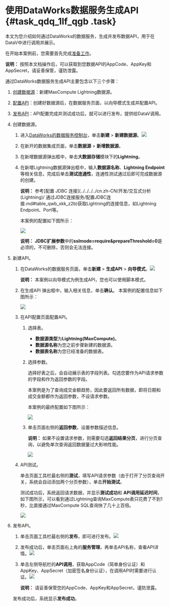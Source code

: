 # 使用DataWorks数据服务生成API {#task_qdq_1lf_qgb .task}

本文为您介绍如何通过DataWorks的数据服务，生成并发布数据API，用于在DataV中进行调用并展示。

在开始本案例前，您需要首先完成[准备工作](cn.zh-CN/最佳实践/DataV调用DataWorks数据服务API展示数据成果/准备工作.md#)。

**说明：** 按照本文档操作后，可以获取到您数据API的AppCode、AppKey和AppSecret，请妥善保管，谨防泄露。

通过DataWorks数据服务生成API主要包含以下三个步骤：

1.  [创建数据源](#)：新建MaxCompute Lightning数据源。
2.  [配置API](#)：创建好数据源后，在数据服务页面，以向导模式生成并配置API。
3.  [发布API](#)：API配置完成并测试成功后，就可以进行发布，提供给DataV调用。

1.  创建数据源。 
    1.  进入[DataWorks的数据服务控制台](https://ds-cn-hangzhou.data.aliyun.com/)，单击**新建** \> **新建数据源**。![](http://static-aliyun-doc.oss-cn-hangzhou.aliyuncs.com/assets/img/122941/156032377338484_zh-CN.png)


    2.  在新开的数据集成页面，单击**数据源** \> **新增数据源**。
    3.  在新增数据源弹出框中，单击**大数据存储**模块下的**Lightning**。
    4.  在新增Lightning数据源弹出框中，输入**数据源名称**、**Lightning Endpoint**等相关信息，完成后单击**测试连通性**，连通性测试通过后即可完成数据源的创建。 

        **说明：** 参考[配置 JDBC 连接](../../../../cn.zh-CN/开发/交互式分析 (Lightning)/ 通过JDBC连接服务/配置JDBC连接.md#table_qwb_xkk_z2b)获取Lightning的连接信息，如Lightning Endpoint、Port等。

        本案例的配置如下图所示：

        ![](http://static-aliyun-doc.oss-cn-hangzhou.aliyuncs.com/assets/img/122941/156032377338478_zh-CN.png)

        **说明：** **JDBC扩展参数**中的**sslmode=require&prepareThreshold=0**是必须的，不可删除，否则会无法连接。

2.  新建API。 
    1.  在DataWorks的数据服务页面，单击**新建** \> **生成API** \> **向导模式**。![](http://static-aliyun-doc.oss-cn-hangzhou.aliyuncs.com/assets/img/122941/156032377338485_zh-CN.png)

 

        **说明：** 本案例以向导模式为例生成API，您也可以使用脚本模式。

    2.  在生成API 弹出框中，输入相关信息，单击**确认**。 本案例的配置信息如下图所示：

        ![](http://static-aliyun-doc.oss-cn-hangzhou.aliyuncs.com/assets/img/122941/156032377438489_zh-CN.png)

    3.  在API配置页面配置API。 
        1.  选择表。
            -   **数据源类型**为**Lightning\(MaxCompute\)**。
            -   **数据源名称**为您之前步骤新建的数据源。
            -   **数据表名称**为您已经准备的数据表。
        2.  选择参数。

            选择好表之后，会自动展示表的字段列表。勾选您要作为API请求参数的字段和作为返回参数的字段。

            本案例是为了查询成交金额趋势，因此要返回所有数据，即将日期和成交金额都作为返回参数，不设请求参数。

            本案例的最终配置如下图所示：

            ![](http://static-aliyun-doc.oss-cn-hangzhou.aliyuncs.com/assets/img/122941/156032377438513_zh-CN.png)

        3.  单击页面右侧的**返回参数**，设置参数描述信息。

            **说明：** 如果不设置请求参数，则需要勾选**返回结果分页**，进行分页查询，以避免单次查询返回数据量过大影响性能。

            ![](http://static-aliyun-doc.oss-cn-hangzhou.aliyuncs.com/assets/img/122941/156032377438518_zh-CN.png)

    4.  API测试。 

        单击页面工具栏最右侧的**测试**，填写API请求参数（由于打开了分页查询开关，系统会自动添加两个分页参数），单击**开始测试**。

        测试成功后，系统返回请求数据，并显示**测试成功**和 **API调用延迟时间**，如下图所示，可以看到通过Lightning查询MaxCompute表只花费了不到1秒，比直接通过MaxCompute SQL查询快了几十上百倍。

        ![](http://static-aliyun-doc.oss-cn-hangzhou.aliyuncs.com/assets/img/122941/156032377438519_zh-CN.png)

3.  发布API。 

    1.  单击页面工具栏最右侧的**发布**，即可进行发布。![](http://static-aliyun-doc.oss-cn-hangzhou.aliyuncs.com/assets/img/122941/156032377538520_zh-CN.png)


    2.  发布成功后，单击页面右上角的**服务管理**，再单击API名称，查看API详情。![](http://static-aliyun-doc.oss-cn-hangzhou.aliyuncs.com/assets/img/122941/156032377538522_zh-CN.png)


    3.  单击左侧导航栏的**API调用**，获取AppCode（简单身份认证）和 AppKey、AppSecret（加密签名身份认证），在调用API时需要进行认证。![](http://static-aliyun-doc.oss-cn-hangzhou.aliyuncs.com/assets/img/122941/156032377538525_zh-CN.png)

 

        **说明：** 请妥善保管您的AppCode、AppKey和AppSecret，谨防泄露。

    发布成功后，系统显示**发布成功**。


